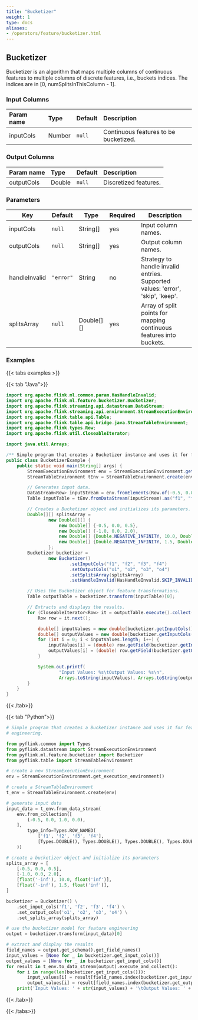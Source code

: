 ```yaml
---
title: "Bucketizer"
weight: 1
type: docs
aliases:
- /operators/feature/bucketizer.html
---
```


<!--
Licensed to the Apache Software Foundation (ASF) under one
or more contributor license agreements.  See the NOTICE file
distributed with this work for additional information
regarding copyright ownership.  The ASF licenses this file
to you under the Apache License, Version 2.0 (the
"License"); you may not use this file except in compliance
with the License.  You may obtain a copy of the License at

  http://www.apache.org/licenses/LICENSE-2.0

Unless required by applicable law or agreed to in writing,
software distributed under the License is distributed on an
"AS IS" BASIS, WITHOUT WARRANTIES OR CONDITIONS OF ANY
KIND, either express or implied.  See the License for the
specific language governing permissions and limitations
under the License.
-->

## Bucketizer

Bucketizer is an algorithm that maps multiple columns of continuous features to
multiple columns of discrete features, i.e., buckets indices. The indices are in
[0, numSplitsInThisColumn - 1].
### Input Columns

| Param name | Type   | Default | Description                           |
|:-----------|:-------|:--------|:--------------------------------------|
| inputCols  | Number | `null`  | Continuous features to be bucketized. |

### Output Columns

| Param name | Type   | Default | Description           |
|:-----------|:-------|:--------|:----------------------|
| outputCols | Double | `null`  | Discretized features. |

### Parameters

| Key           | Default   | Type        | Required | Description                                                                    |
|---------------|-----------|-------------|----------|--------------------------------------------------------------------------------|
| inputCols     | `null`    | String[]    | yes      | Input column names.                                                            |
| outputCols    | `null`    | String[]    | yes      | Output column names.                                                           |
| handleInvalid | `"error"` | String      | no       | Strategy to handle invalid entries. Supported values: 'error', 'skip', 'keep'. |
| splitsArray   | `null`    | Double\[][] | yes      | Array of split points for mapping continuous features into buckets.            |

### Examples

{{< tabs examples >}}

{{< tab "Java">}}

```java
import org.apache.flink.ml.common.param.HasHandleInvalid;
import org.apache.flink.ml.feature.bucketizer.Bucketizer;
import org.apache.flink.streaming.api.datastream.DataStream;
import org.apache.flink.streaming.api.environment.StreamExecutionEnvironment;
import org.apache.flink.table.api.Table;
import org.apache.flink.table.api.bridge.java.StreamTableEnvironment;
import org.apache.flink.types.Row;
import org.apache.flink.util.CloseableIterator;

import java.util.Arrays;

/** Simple program that creates a Bucketizer instance and uses it for feature engineering. */
public class BucketizerExample {
    public static void main(String[] args) {
        StreamExecutionEnvironment env = StreamExecutionEnvironment.getExecutionEnvironment();
        StreamTableEnvironment tEnv = StreamTableEnvironment.create(env);

        // Generates input data.
        DataStream<Row> inputStream = env.fromElements(Row.of(-0.5, 0.0, 1.0, 0.0));
        Table inputTable = tEnv.fromDataStream(inputStream).as("f1", "f2", "f3", "f4");

        // Creates a Bucketizer object and initializes its parameters.
        Double[][] splitsArray =
                new Double[][] {
                    new Double[] {-0.5, 0.0, 0.5},
                    new Double[] {-1.0, 0.0, 2.0},
                    new Double[] {Double.NEGATIVE_INFINITY, 10.0, Double.POSITIVE_INFINITY},
                    new Double[] {Double.NEGATIVE_INFINITY, 1.5, Double.POSITIVE_INFINITY}
                };
        Bucketizer bucketizer =
                new Bucketizer()
                        .setInputCols("f1", "f2", "f3", "f4")
                        .setOutputCols("o1", "o2", "o3", "o4")
                        .setSplitsArray(splitsArray)
                        .setHandleInvalid(HasHandleInvalid.SKIP_INVALID);

        // Uses the Bucketizer object for feature transformations.
        Table outputTable = bucketizer.transform(inputTable)[0];

        // Extracts and displays the results.
        for (CloseableIterator<Row> it = outputTable.execute().collect(); it.hasNext(); ) {
            Row row = it.next();

            double[] inputValues = new double[bucketizer.getInputCols().length];
            double[] outputValues = new double[bucketizer.getInputCols().length];
            for (int i = 0; i < inputValues.length; i++) {
                inputValues[i] = (double) row.getField(bucketizer.getInputCols()[i]);
                outputValues[i] = (double) row.getField(bucketizer.getOutputCols()[i]);
            }

            System.out.printf(
                    "Input Values: %s\tOutput Values: %s\n",
                    Arrays.toString(inputValues), Arrays.toString(outputValues));
        }
    }
}

```

{{< /tab>}}

{{< tab "Python">}}

```python
# Simple program that creates a Bucketizer instance and uses it for feature
# engineering.

from pyflink.common import Types
from pyflink.datastream import StreamExecutionEnvironment
from pyflink.ml.feature.bucketizer import Bucketizer
from pyflink.table import StreamTableEnvironment

# create a new StreamExecutionEnvironment
env = StreamExecutionEnvironment.get_execution_environment()

# create a StreamTableEnvironment
t_env = StreamTableEnvironment.create(env)

# generate input data
input_data = t_env.from_data_stream(
    env.from_collection([
        (-0.5, 0.0, 1.0, 0.0),
    ],
        type_info=Types.ROW_NAMED(
            ['f1', 'f2', 'f3', 'f4'],
            [Types.DOUBLE(), Types.DOUBLE(), Types.DOUBLE(), Types.DOUBLE()])
    ))

# create a bucketizer object and initialize its parameters
splits_array = [
    [-0.5, 0.0, 0.5],
    [-1.0, 0.0, 2.0],
    [float('-inf'), 10.0, float('inf')],
    [float('-inf'), 1.5, float('inf')],
]

bucketizer = Bucketizer() \
    .set_input_cols('f1', 'f2', 'f3', 'f4') \
    .set_output_cols('o1', 'o2', 'o3', 'o4') \
    .set_splits_array(splits_array)

# use the bucketizer model for feature engineering
output = bucketizer.transform(input_data)[0]

# extract and display the results
field_names = output.get_schema().get_field_names()
input_values = [None for _ in bucketizer.get_input_cols()]
output_values = [None for _ in bucketizer.get_input_cols()]
for result in t_env.to_data_stream(output).execute_and_collect():
    for i in range(len(bucketizer.get_input_cols())):
        input_values[i] = result[field_names.index(bucketizer.get_input_cols()[i])]
        output_values[i] = result[field_names.index(bucketizer.get_output_cols()[i])]
    print('Input Values: ' + str(input_values) + '\tOutput Values: ' + str(output_values))

```

{{< /tab>}}

{{< /tabs>}}
